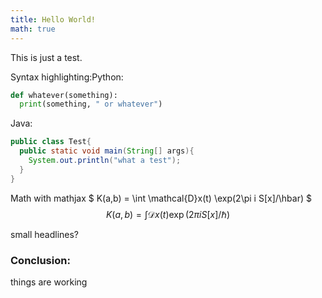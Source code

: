 ```yaml
---
title: Hello World!
math: true
---
```

This is just a test. 

Syntax highlighting:Python:

```python
def whatever(something):
  print(something, " or whatever")
```
Java:
```java
public class Test{
  public static void main(String[] args){
    System.out.println("what a test");
  }
}
```
Math with mathjax
$ K(a,b) = \int \mathcal{D}x(t) \exp(2\pi i S[x]/\hbar) $
$$
K(a,b) = \int \mathcal{D}x(t) \exp(2\pi i S[x]/\hbar)
$$

small headlines?

### Conclusion:

things are working

